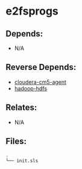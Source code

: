 # e2fsprogs

## Depends:

  -  N/A

## Reverse Depends:

  -  [cloudera-cm5-agent](/salt/cloudera-cm5-agent)
  -  [hadoop-hdfs](/salt/hadoop-hdfs)

## Relates:

  -  N/A

## Files:

```bash
.
└── init.sls
```
